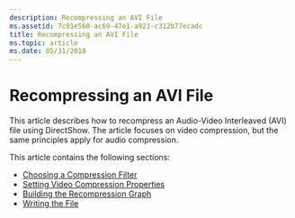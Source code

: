 ```yaml
---
description: Recompressing an AVI File
ms.assetid: 7c91e560-ac69-47e1-a921-c312b77ecadc
title: Recompressing an AVI File
ms.topic: article
ms.date: 05/31/2018
---
```


# Recompressing an AVI File

This article describes how to recompress an Audio-Video Interleaved (AVI) file using DirectShow. The article focuses on video compression, but the same principles apply for audio compression.

This article contains the following sections:

-   [Choosing a Compression Filter](choosing-a-compression-filter.md)
-   [Setting Video Compression Properties](setting-video-compression-properties.md)
-   [Building the Recompression Graph](building-the-recompression-graph.md)
-   [Writing the File](writing-the-file.md)

 

 



